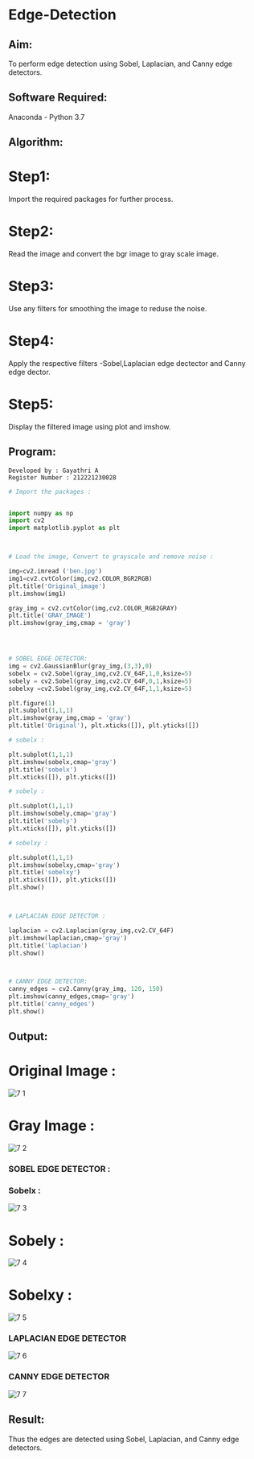 # Edge-Detection
## Aim:
To perform edge detection using Sobel, Laplacian, and Canny edge detectors.

## Software Required:
Anaconda - Python 3.7

## Algorithm:
# Step1:
Import the required packages for further process.

# Step2:
Read the image and convert the bgr image to gray scale image.

# Step3:
Use any filters for smoothing the image to reduse the noise.

# Step4:
Apply the respective filters -Sobel,Laplacian edge dectector and Canny edge dector.

# Step5:
Display the filtered image using plot and imshow.

## Program:
```
Developed by : Gayathri A
Register Number : 212221230028
```
``` Python
# Import the packages :


import numpy as np
import cv2
import matplotlib.pyplot as plt



# Load the image, Convert to grayscale and remove noise :

img=cv2.imread ('ben.jpg')
img1=cv2.cvtColor(img,cv2.COLOR_BGR2RGB)
plt.title('Original_image')
plt.imshow(img1)

gray_img = cv2.cvtColor(img,cv2.COLOR_RGB2GRAY)
plt.title('GRAY_IMAGE')
plt.imshow(gray_img,cmap = 'gray')




# SOBEL EDGE DETECTOR:
img = cv2.GaussianBlur(gray_img,(3,3),0)
sobelx = cv2.Sobel(gray_img,cv2.CV_64F,1,0,ksize=5)
sobely = cv2.Sobel(gray_img,cv2.CV_64F,0,1,ksize=5)
sobelxy =cv2.Sobel(gray_img,cv2.CV_64F,1,1,ksize=5)

plt.figure(1)
plt.subplot(1,1,1)
plt.imshow(gray_img,cmap = 'gray')
plt.title('Original'), plt.xticks([]), plt.yticks([])

# sobelx : 

plt.subplot(1,1,1)
plt.imshow(sobelx,cmap='gray')
plt.title('sobelx')
plt.xticks([]), plt.yticks([])

# sobely : 

plt.subplot(1,1,1)
plt.imshow(sobely,cmap='gray')
plt.title('sobely')
plt.xticks([]), plt.yticks([])

# sobelxy : 

plt.subplot(1,1,1)
plt.imshow(sobelxy,cmap='gray')
plt.title('sobelxy')
plt.xticks([]), plt.yticks([])
plt.show()



# LAPLACIAN EDGE DETECTOR :

laplacian = cv2.Laplacian(gray_img,cv2.CV_64F)
plt.imshow(laplacian,cmap='gray')
plt.title('laplacian')
plt.show()



# CANNY EDGE DETECTOR:
canny_edges = cv2.Canny(gray_img, 120, 150)
plt.imshow(canny_edges,cmap='gray')
plt.title('canny_edges')
plt.show()
```
## Output:

# Original Image :

![7 1](https://user-images.githubusercontent.com/94154854/232326103-66b5b7b0-f512-45f3-88a2-95d40a755b3a.png)

# Gray Image : 

![7 2](https://user-images.githubusercontent.com/94154854/232326112-0986daf4-75c6-4cf9-bf7c-45fbe05666bb.png)


### SOBEL EDGE DETECTOR : 

### Sobelx :

![7 3](https://user-images.githubusercontent.com/94154854/232326129-e44f6b1c-9cd3-4fcb-9c6e-fb6583188e2f.png)

# Sobely :

![7 4](https://user-images.githubusercontent.com/94154854/232326144-cbbb2199-f2a2-4ac0-ad8d-37bc5b986ce1.png)

# Sobelxy :

![7 5](https://user-images.githubusercontent.com/94154854/232326162-2e357e1a-1aca-4551-a2f4-154e6a37a397.png)

### LAPLACIAN EDGE DETECTOR

![7 6](https://user-images.githubusercontent.com/94154854/232326176-bb49b06e-ecae-4801-85e9-fd5d73ce7931.png)

### CANNY EDGE DETECTOR

![7 7](https://user-images.githubusercontent.com/94154854/232326188-41e3eb17-7681-40ea-9f7b-3720841a800f.png)


## Result:
Thus the edges are detected using Sobel, Laplacian, and Canny edge detectors.
